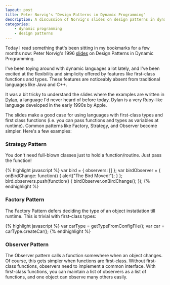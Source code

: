 ```yaml
---
layout: post
title: Peter Norvig's "Design Patterns in Dynamic Programming"
description: A discussion of Norvig's slides on design patterns in dynamic languages
categories:
    - dynamic programming
    - design patterns
---
```


Today I read something that's been sitting in my bookmarks for a few months
now: Peter Norvig's 1996 [slides](http://norvig.com/design-patterns/) on Design
Patterns in Dynamic Programming.

I've been toying around with dynamic languages a lot lately, and I've been
excited at the flexibility and simplicity offered by features like first-class
functions and types. These features are noticeably absent from traditional
languages like Java and C++.

It was a bit tricky to understand the slides where the examples are written in
<a href="http://en.wikipedia.org/wiki/Dylan_(programming_language)">Dylan</a>,
a language I'd never heard of before today. Dylan is a very Ruby-like language
developed in the early 1990s by Apple.

The slides make a good case for using languages with first-class types and
first class functions (i.e. you can pass functions and types as variables at
runtime). Common patterns like Factory, Strategy, and Observer become simpler.
Here's a few examples:

### Strategy Pattern
You don't need full-blown classes just to hold a function/routine. Just pass
the function!

{% highlight javascript %}
var bird = { 
    observers: [] 
};
var birdObserver = { 
    onBirdChange: function() { 
        alert("The Bird Moved!"); 
    } 
};
bird.observers.push(function() { 
    birdObserver.onBirdChange();
});
{% endhighlight %}

### Factory Pattern
The Factory Pattern defers deciding the type of an object instatiation till
runtime. This is trivial with first-class types:

{% highlight javascript %}
var carType = getTypeFromConfigFile();
var car = carType.createCar();
{% endhighlight %}

### Observer Pattern
The Observer pattern calls a function somewhere when an object changes. Of
course, this gets simpler when functions are first-class. Without first-class
functions, observers need to implement a common interface. With first-class
functions, you can maintain a list of observers as a list of functions, and one
object can observe many others easily.
